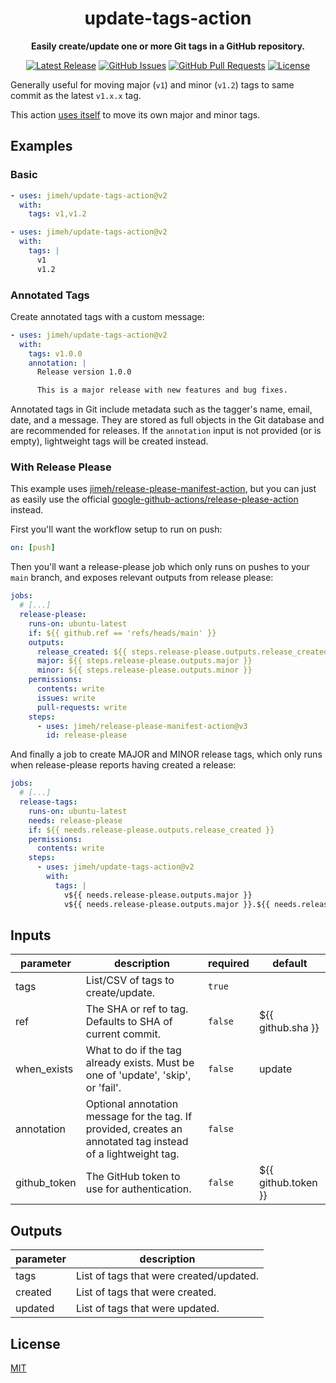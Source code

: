 <div align="center">

# update-tags-action

**Easily create/update one or more Git tags in a GitHub repository.**

[![Latest Release](https://img.shields.io/github/release/jimeh/update-tags-action.svg)](https://github.com/jimeh/update-tags-action/releases)
[![GitHub Issues](https://img.shields.io/github/issues/jimeh/update-tags-action.svg?logo=github&logoColor=white)](https://github.com/jimeh/update-tags-action/issues)
[![GitHub Pull Requests](https://img.shields.io/github/issues-pr/jimeh/update-tags-action.svg?logo=github&logoColor=white)](https://github.com/jimeh/update-tags-action/pulls)
[![License](https://img.shields.io/github/license/jimeh/update-tags-action.svg)](https://github.com/jimeh/update-tags-action/blob/main/LICENSE)

</div>

Generally useful for moving major (`v1`) and minor (`v1.2`) tags to same commit
as the latest `v1.x.x` tag.

This action
[uses itself](https://github.com/jimeh/update-tags-action/blob/main/.github/workflows/ci.yml)
to move its own major and minor tags.

## Examples

### Basic

<!-- x-release-please-start-major -->

```yaml
- uses: jimeh/update-tags-action@v2
  with:
    tags: v1,v1.2
```

```yaml
- uses: jimeh/update-tags-action@v2
  with:
    tags: |
      v1
      v1.2
```

<!-- x-release-please-end -->

### Annotated Tags

Create annotated tags with a custom message:

```yaml
- uses: jimeh/update-tags-action@v2
  with:
    tags: v1.0.0
    annotation: |
      Release version 1.0.0

      This is a major release with new features and bug fixes.
```

Annotated tags in Git include metadata such as the tagger's name, email, date,
and a message. They are stored as full objects in the Git database and are
recommended for releases. If the `annotation` input is not provided (or is
empty), lightweight tags will be created instead.

### With Release Please

This example uses
[jimeh/release-please-manifest-action](https://github.com/jimeh/release-please-manifest-action),
but you can just as easily use the official
[google-github-actions/release-please-action](https://github.com/google-github-actions/release-please-action)
instead.

First you'll want the workflow setup to run on push:

```yaml
on: [push]
```

Then you'll want a release-please job which only runs on pushes to your `main`
branch, and exposes relevant outputs from release please:

```yaml
jobs:
  # [...]
  release-please:
    runs-on: ubuntu-latest
    if: ${{ github.ref == 'refs/heads/main' }}
    outputs:
      release_created: ${{ steps.release-please.outputs.release_created }}
      major: ${{ steps.release-please.outputs.major }}
      minor: ${{ steps.release-please.outputs.minor }}
    permissions:
      contents: write
      issues: write
      pull-requests: write
    steps:
      - uses: jimeh/release-please-manifest-action@v3
        id: release-please
```

And finally a job to create MAJOR and MINOR release tags, which only runs when
release-please reports having created a release:

<!-- x-release-please-start-major -->

```yaml
jobs:
  # [...]
  release-tags:
    runs-on: ubuntu-latest
    needs: release-please
    if: ${{ needs.release-please.outputs.release_created }}
    permissions:
      contents: write
    steps:
      - uses: jimeh/update-tags-action@v2
        with:
          tags: |
            v${{ needs.release-please.outputs.major }}
            v${{ needs.release-please.outputs.major }}.${{ needs.release-please.outputs.minor }}
```

<!-- x-release-please-end -->

<!-- action-docs-inputs -->

## Inputs

| parameter    | description                                                                                                  | required | default             |
| ------------ | ------------------------------------------------------------------------------------------------------------ | -------- | ------------------- |
| tags         | List/CSV of tags to create/update.                                                                           | `true`   |                     |
| ref          | The SHA or ref to tag. Defaults to SHA of current commit.                                                    | `false`  | ${{ github.sha }}   |
| when_exists  | What to do if the tag already exists. Must be one of 'update', 'skip', or 'fail'.                            | `false`  | update              |
| annotation   | Optional annotation message for the tag. If provided, creates an annotated tag instead of a lightweight tag. | `false`  |                     |
| github_token | The GitHub token to use for authentication.                                                                  | `false`  | ${{ github.token }} |

<!-- action-docs-inputs -->

<!-- action-docs-outputs -->

## Outputs

| parameter | description                             |
| --------- | --------------------------------------- |
| tags      | List of tags that were created/updated. |
| created   | List of tags that were created.         |
| updated   | List of tags that were updated.         |

<!-- action-docs-outputs -->

## License

[MIT](https://github.com/jimeh/update-tags-action/blob/main/LICENSE)
